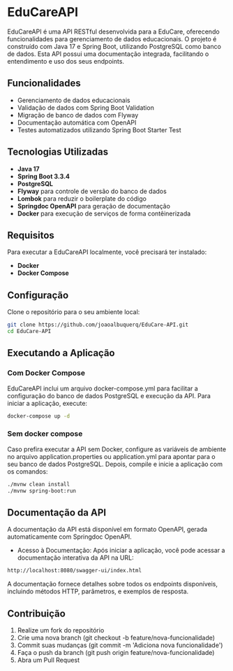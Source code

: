 # EduCareAPI

EduCareAPI é uma API RESTful desenvolvida para a EduCare, oferecendo funcionalidades para gerenciamento de dados educacionais. O projeto é construído com Java 17 e Spring Boot, utilizando PostgreSQL como banco de dados. Esta API possui uma documentação integrada, facilitando o entendimento e uso dos seus endpoints.

## Funcionalidades

- Gerenciamento de dados educacionais
- Validação de dados com Spring Boot Validation
- Migração de banco de dados com Flyway
- Documentação automática com OpenAPI
- Testes automatizados utilizando Spring Boot Starter Test

## Tecnologias Utilizadas

- **Java 17**
- **Spring Boot 3.3.4**
- **PostgreSQL**
- **Flyway** para controle de versão do banco de dados
- **Lombok** para reduzir o boilerplate do código
- **Springdoc OpenAPI** para geração de documentação
- **Docker** para execução de serviços de forma contêinerizada

## Requisitos

Para executar a EduCareAPI localmente, você precisará ter instalado:

- **Docker**
- **Docker Compose**

## Configuração

Clone o repositório para o seu ambiente local:

```bash
git clone https://github.com/joaoalbuquerq/EduCare-API.git
cd EduCare-API
```


## Executando a Aplicação

### Com Docker Compose
EduCareAPI inclui um arquivo docker-compose.yml para facilitar a configuração do banco de dados PostgreSQL e execução da API. Para iniciar a aplicação, execute:
```bash
docker-compose up -d
```

### Sem docker compose

Caso prefira executar a API sem Docker, configure as variáveis de ambiente no arquivo application.properties ou application.yml para apontar para o seu banco de dados PostgreSQL. Depois, compile e inicie a aplicação com os comandos:
```bash
./mvnw clean install
./mvnw spring-boot:run
```


## Documentação da API 

A documentação da API está disponível em formato OpenAPI, gerada automaticamente com Springdoc OpenAPI.

* Acesso à Documentação: Após iniciar a aplicação, você pode acessar a documentação interativa da API na URL:
```bash
http://localhost:8080/swagger-ui/index.html
```
A documentação fornece detalhes sobre todos os endpoints disponíveis, incluindo métodos HTTP, parâmetros, e exemplos de resposta.

## Contribuição

1. Realize um fork do repositório
2. Crie uma nova branch (git checkout -b feature/nova-funcionalidade)
3. Commit suas mudanças (git commit -m 'Adiciona nova funcionalidade')
4. Faça o push da branch (git push origin feature/nova-funcionalidade)
5. Abra um Pull Request

